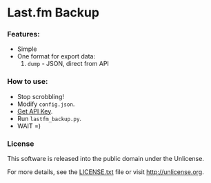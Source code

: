 # Last.fm Backup

### Features:
* Simple
* One format for export data:
    1. `dump` - JSON, direct from API

### How to use:
* Stop scrobbling!
* Modify `config.json`.
* [Get API Key](http://www.last.fm/api/account/create).
* Run `lastfm_backup.py`.
* WAIT =)

### License

This software is released into the public domain under the Unlicense.

For more details, see the [LICENSE.txt](LICENSE.txt) file or visit <http://unlicense.org>.
